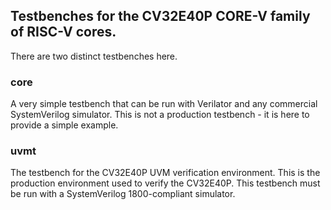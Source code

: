 ## Testbenches for the CV32E40P CORE-V family of RISC-V cores.
There are two distinct testbenches here.

### core
A very simple testbench that can be run with Verilator and any commercial SystemVerilog simulator.
This is not a production testbench - it is here to provide a simple example.

### uvmt
The testbench for the CV32E40P UVM verification environment.
This is the production environment used to verify the CV32E40P.
This testbench must be run with a SystemVerilog 1800-compliant simulator.
